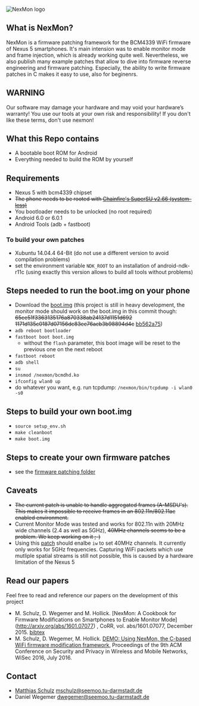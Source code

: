 ![NexMon logo](https://dev.seemoo.tu-darmstadt.de/bcm/bcm-public/raw/master/logo/nexmon-logo-color.png)

## What is NexMon?

NexMon is a firmware patching framework for the BCM4339 WiFi firmware of Nexus 5 smartphones. It's main intension was to enable monitor mode and frame injection, which is already working quite well. Nevertheless, we also publish many example patches that allow to dive into firmware reverse engineering and firmware patching. Especially, the ability to write firmware patches in C makes it easy to use, also for beginenrs.

## WARNING

Our software may damage your hardware and may void your hardware’s warranty! You use our tools at your own risk and responsibility! If you don't like these terms, don't use nexmon!

## What this Repo contains

* A bootable boot ROM for Android
* Everything needed to build the ROM by yourself

## Requirements

* Nexus 5 with bcm4339 chipset
* ~~The phone needs to be rooted with [Chainfire's SuperSU v2.66 (system-less)](http://forum.xda-developers.com/showpost.php?p=64161125&postcount=3)~~
* You bootloader needs to be unlocked (no root required)
* Android 6.0 or 6.0.1
* Android Tools (adb + fastboot)

### To build your own patches

* Xubuntu 14.04.4 64-Bit (do not use a different version to avoid compilation problems)
* set the environment variable `NDK_ROOT` to an installation of android-ndk-r11c (using exactly this version allows to build all tools without problems)

## Steps needed to run the boot.img on your phone

* Download the [boot.img](https://dev.seemoo.tu-darmstadt.de/bcm/bcm-public/raw/master/boot.img) (this project is still in heavy development, the monitor mode should work on the boot.img in this commit though: ~~65ce51f3363135176a870338ab24137d1151d692~~ ~~1171d135c0187d07156dc83ee76aeb3b98894d4c~~ [bb562a75](https://dev.seemoo.tu-darmstadt.de/bcm/bcm-public/raw/bb562a75acbf0d9cd1d90f2f5e5818de98e0e42a/boot.img))
* `adb reboot bootloader`
* `fastboot boot boot.img`
  * without the `flash` parameter, this boot image will be reset to the previous one on the next reboot
* `fastboot reboot`
* `adb shell`
* `su`
* `insmod /nexmon/bcmdhd.ko`
* `ifconfig wlan0 up`
* do whatever you want, e.g. run tcpdump: `/nexmon/bin/tcpdump -i wlan0 -s0`

## Steps to build your own boot.img
* `source setup_env.sh`
* `make cleanboot`
* `make boot.img`

## Steps to create your own firmware patches
* see the [firmware patching folder](https://dev.seemoo.tu-darmstadt.de/bcm/bcm-public/tree/master/firmware_patching)

## Caveats
* ~~The current patch is unable to handle aggregated frames (A-MSDU's). This makes it impossible to receive frames in an 802.11n/802.11ac enabled environment.~~
 * Current Monitor Mode was tested and works for 802.11n with 20MHz wide channels (2.4 as well as 5GHz), ~~40MHz channels seems to be a problem. We keep working on it ;-)~~
 * Using this [patch](https://dev.seemoo.tu-darmstadt.de/bcm/bcm-public/blob/90bed6e1c3ad70ddc23ccf44033b152e0db300b6/kernel_patches/40mhz_channels_5GHz.patch) should enalbe `iw` to set 40MHz channels. It currently only works for 5GHz frequencies. 
   Capturing WiFi packets which use mutliple spatial streams is still not possible, this is caused by a hardware limitation of the Nexus 5

## Read our papers

Feel free to read and reference our papers on the development of this project 

* M. Schulz, D. Wegemer and M. Hollick. [NexMon: A Cookbook for Firmware 
Modifications on Smartphones to Enable Monitor Mode]
(http://arxiv.org/abs/1601.07077) , CoRR, vol. abs/1601.07077, December 2015. 
[bibtex](http://dblp.uni-trier.de/rec/bibtex/journals/corr/SchulzWH16)
* M. Schulz, D. Wegemer, M. Hollick. [DEMO: Using NexMon, the C-based WiFi 
firmware modification framework](https://dl.acm.org/citation.cfm?id=2942419), 
Proceedings of the 9th ACM Conference on Security and Privacy in Wireless and 
Mobile Networks, WiSec 2016, July 2016.

## Contact

* [Matthias Schulz](https://seemoo.tu-darmstadt.de/mschulz) <mschulz@seemoo.tu-darmstadt.de>
* Daniel Wegemer <dwegemer@seemoo.tu-darmstadt.de>
